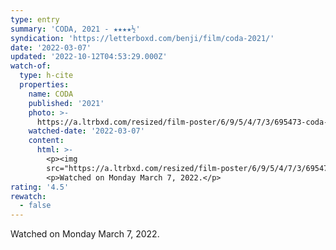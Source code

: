 ```yaml
---
type: entry
summary: 'CODA, 2021 - ★★★★½'
syndication: 'https://letterboxd.com/benji/film/coda-2021/'
date: '2022-03-07'
updated: '2022-10-12T04:53:29.000Z'
watch-of:
  type: h-cite
  properties:
    name: CODA
    published: '2021'
    photo: >-
      https://a.ltrbxd.com/resized/film-poster/6/9/5/4/7/3/695473-coda-0-600-0-900-crop.jpg?v=dcb6fda78d
    watched-date: '2022-03-07'
    content:
      html: >-
        <p><img
        src="https://a.ltrbxd.com/resized/film-poster/6/9/5/4/7/3/695473-coda-0-600-0-900-crop.jpg?v=dcb6fda78d"/></p>
        <p>Watched on Monday March 7, 2022.</p>
rating: '4.5'
rewatch:
  - false
---
```

Watched on Monday March 7, 2022.
